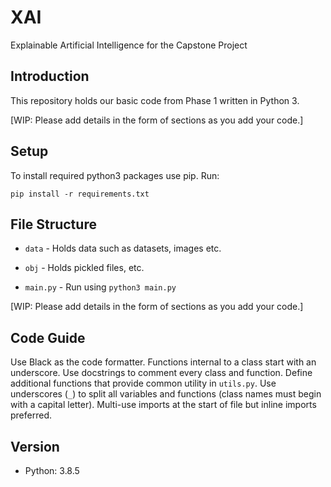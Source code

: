 # XAI

Explainable Artificial Intelligence for the Capstone Project

## Introduction

This repository holds our basic code from Phase 1 written in Python 3.

[WIP: Please add details in the form of sections as you add your code.]

## Setup

To install required python3 packages use pip. Run:

```
pip install -r requirements.txt
```

## File Structure

- `data` - Holds data such as datasets, images etc.
- `obj` - Holds pickled files, etc.

- `main.py` - Run using `python3 main.py`

[WIP: Please add details in the form of sections as you add your code.]

## Code Guide

Use Black as the code formatter. Functions internal to a class start with an underscore. Use docstrings to comment every class and function. Define additional functions that provide common utility in `utils.py`. Use underscores (`_`) to split all variables and functions (class names must begin with a capital letter). Multi-use imports at the start of file but inline imports preferred.

## Version

- Python: 3.8.5